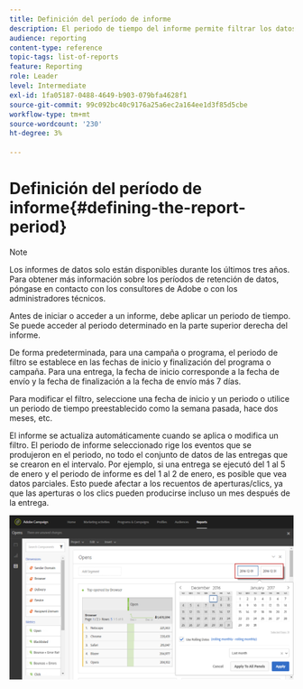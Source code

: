 ```yaml
---
title: Definición del período de informe
description: El periodo de tiempo del informe permite filtrar los datos según las fechas seleccionadas.
audience: reporting
content-type: reference
topic-tags: list-of-reports
feature: Reporting
role: Leader
level: Intermediate
exl-id: 1fa05187-0488-4649-b903-079bfa4628f1
source-git-commit: 99c092bc40c9176a25a6ec2a164ee1d3f85d5cbe
workflow-type: tm+mt
source-wordcount: '230'
ht-degree: 3%

---
```


# Definición del período de informe{#defining-the-report-period}

>[!NOTE]
>
>Los informes de datos solo están disponibles durante los últimos tres años. Para obtener más información sobre los períodos de retención de datos, póngase en contacto con los consultores de Adobe o con los administradores técnicos.

Antes de iniciar o acceder a un informe, debe aplicar un periodo de tiempo. Se puede acceder al periodo determinado en la parte superior derecha del informe.

De forma predeterminada, para una campaña o programa, el periodo de filtro se establece en las fechas de inicio y finalización del programa o campaña. Para una entrega, la fecha de inicio corresponde a la fecha de envío y la fecha de finalización a la fecha de envío más 7 días.

Para modificar el filtro, seleccione una fecha de inicio y un periodo o utilice un periodo de tiempo preestablecido como la semana pasada, hace dos meses, etc.

El informe se actualiza automáticamente cuando se aplica o modifica un filtro. El periodo de informe seleccionado rige los eventos que se produjeron en el periodo, no todo el conjunto de datos de las entregas que se crearon en el intervalo. Por ejemplo, si una entrega se ejecutó del 1 al 5 de enero y el periodo de informe es del 1 al 2 de enero, es posible que vea datos parciales. Esto puede afectar a los recuentos de aperturas/clics, ya que las aperturas o los clics pueden producirse incluso un mes después de la entrega.

![](assets/campaign_reports_5.png)

